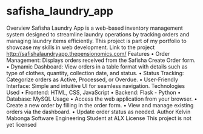 # safisha_laundry_app
Overview
Safisha Laundry App is a web-based inventory management system designed to streamline laundry operations by tracking orders and managing laundry items efficiently. This project is part of my portfolio to showcase my skills in web development. Link to the project
http://safishalaundryapp.thepensionomics.com/
Features
•	Order Management: Displays orders received from the Safisha Create Order form.
•	Dynamic Dashboard: View orders in a table format with details such as type of clothes, quantity, collection date, and status.
•	Status Tracking: Categorize orders as Active, Processed, or Overdue.
•	User-Friendly Interface: Simple and intuitive UI for seamless navigation.
Technologies Used
•	Frontend: HTML, CSS, JavaScript
•	Backend: Flask - Python 
•	Database: MySQL
Usage
•	Access the web application from your browser.
•	Create a new order by filling in the order form.
•	View and manage existing orders via the dashboard.
•	Update order status as needed.
Author
Kelvin Mabonga
Software Engineering Student at ALX
License
This project is not yet licensed 

